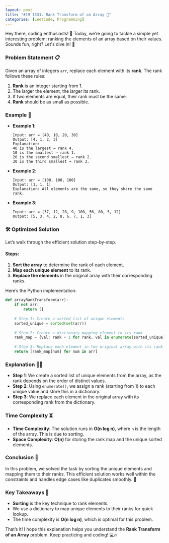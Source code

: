```yaml
---
layout: post
title: "#19 1331. Rank Transform of an Array 🚀"
categories: [LeetCode, Programming]
---
```


Hey there, coding enthusiasts! 👋 Today, we’re going to tackle a simple yet interesting problem: ranking the elements of an array based on their values. Sounds fun, right? Let's dive in! 🚀

### Problem Statement 📋

Given an array of integers `arr`, replace each element with its **rank**. The rank follows these rules:

1. **Rank** is an integer starting from 1.
2. The larger the element, the larger its rank.
3. If two elements are equal, their rank must be the same.
4. **Rank** should be as small as possible.

### Example 🧐

- **Example 1**:
  ```plaintext
  Input: arr = [40, 10, 20, 30]
  Output: [4, 1, 2, 3]
  Explanation: 
  40 is the largest → rank 4.
  10 is the smallest → rank 1.
  20 is the second smallest → rank 2.
  30 is the third smallest → rank 3.
  ```

- **Example 2**:
  ```plaintext
  Input: arr = [100, 100, 100]
  Output: [1, 1, 1]
  Explanation: All elements are the same, so they share the same rank.
  ```

- **Example 3**:
  ```plaintext
  Input: arr = [37, 12, 28, 9, 100, 56, 80, 5, 12]
  Output: [5, 3, 4, 2, 8, 6, 7, 1, 3]
  ```

### 🛠️ Optimized Solution

Let’s walk through the efficient solution step-by-step.

#### Steps:

1. **Sort the array** to determine the rank of each element.
2. **Map each unique element** to its rank.
3. **Replace the elements** in the original array with their corresponding ranks.

Here’s the Python implementation:

```python
def arrayRankTransform(arr):
    if not arr:
        return []
    
    # Step 1: Create a sorted list of unique elements
    sorted_unique = sorted(set(arr))
    
    # Step 2: Create a dictionary mapping element to its rank
    rank_map = {val: rank + 1 for rank, val in enumerate(sorted_unique)}
    
    # Step 3: Replace each element in the original array with its rank
    return [rank_map[num] for num in arr]
```

### Explanation 🧑‍🏫

- **Step 1**: We create a sorted list of unique elements from the array, as the rank depends on the order of distinct values.
- **Step 2**: Using `enumerate()`, we assign a rank (starting from 1) to each unique value and store this in a dictionary.
- **Step 3**: We replace each element in the original array with its corresponding rank from the dictionary.

### Time Complexity ⏳

- **Time Complexity**: The solution runs in **O(n log n)**, where `n` is the length of the array. This is due to sorting.
- **Space Complexity**: **O(n)** for storing the rank map and the unique sorted elements.

### Conclusion 🎯

In this problem, we solved the task by sorting the unique elements and mapping them to their ranks. This efficient solution works well within the constraints and handles edge cases like duplicates smoothly. 🎉

### Key Takeaways 📝

- **Sorting** is the key technique to rank elements.
- We use a dictionary to map unique elements to their ranks for quick lookup.
- The time complexity is **O(n log n)**, which is optimal for this problem.

That’s it! I hope this explanation helps you understand the **Rank Transform of an Array** problem. Keep practicing and coding! 💻🔥
